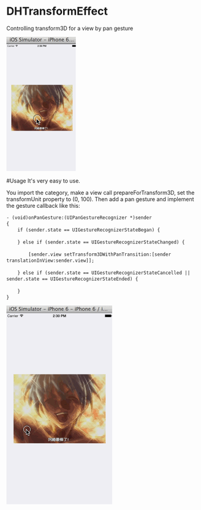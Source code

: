 # DHTransformEffect
Controlling transform3D for a view by pan gesture

![fig1](https://github.com/DHUsesAll/GitImages/blob/master/DHTransform3D/2.gif)

#Usage
It's very easy to use.

You import the category, make a view call prepareForTransform3D, set the transformUnit property to (0, 100).
Then add a pan gesture and implement the gesture callback like this:
```
- (void)onPanGesture:(UIPanGestureRecognizer *)sender
{
    if (sender.state == UIGestureRecognizerStateBegan) {
        
    } else if (sender.state == UIGestureRecognizerStateChanged) {
        
        [sender.view setTransform3DWithPanTransition:[sender translationInView:sender.view]];
        
    } else if (sender.state == UIGestureRecognizerStateCancelled || sender.state == UIGestureRecognizerStateEnded) {
        
    }
}
```



![fig2](https://github.com/DHUsesAll/GitImages/blob/master/DHTransform3D/1.gif)
